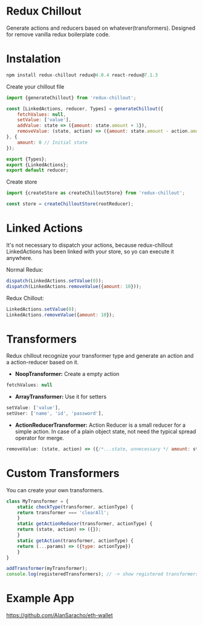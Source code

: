 # Redux Chillout
Generate actions and reducers based on whatever(transformers).
Designed for remove vanilla redux boilerplate code. 

# Instalation

```javascript
npm install redux-chillout redux@4.0.4 react-redux@7.1.3
```  

Create your chillout file
```javascript
import {generateChillout} from 'redux-chillout';

const [LinkedActions, reducer, Types] = generateChillout({
    fetchValues: null,
    setValue: ['value'],
    addValue: state => ({amount: state.amount + 1}),
    removeValue: (state, action) => ({amount: state.amount - action.amount}),
}, {
    amount: 0 // Initial state
});

export {Types};
export {LinkedActions};
export default reducer;

```

Create store

```javascript
import {createStore as createChilloutStore} from 'redux-chillout';

const store = createChilloutStore(rootReducer);
```

# Linked Actions

It's not necessary to dispatch your actions, because redux-chillout LinkedActions has been linked with your store, so yo can execute it anywhere.

Normal Redux:

```javascript
dispatch(LinkedActions.setValue(0));
dispatch(LinkedActions.removeValue({amount: 10}));
```

Redux Chillout:

```javascript
LinkedActions.setValue(0);
LinkedActions.removeValue({amount: 10});
```


# Transformers

Redux chillout recognize your transformer type and generate an action and a action-reducer based on it.

- **NoopTransformer:**
Create a empty action 

```javascript
fetchValues: null
```

- **ArrayTransformer:**
Use it for setters

```javascript
setValue: ['value'],
setUser: ['name', 'id', 'password'],
```

- **ActionReducerTransformer:** Action Reducer is a small reducer for a simple action. In case of a plain object state, not need the typical spread operator for merge.

```javascript
removeValue: (state, action) => ({/*...state, unnecessary */ amount: state.amount - action.amount}),
```

# Custom Transformers

You can create your own transformers.
```javascript
class MyTransformer = {
    static checkType(transformer, actionType) {
	return transformer === 'clearAll';
    }
    static getActionReducer(transformer, actionType) {
	return (state, action) => ({});
    }
    static getAction(transformer, actionType) {
	return (...params) => ({type: actionType})
    }
}

addTransformer(myTransformer);
console.log(registeredTransformers); // -> show registered transformers
```


# Example App

https://github.com/AlanSaracho/eth-wallet

